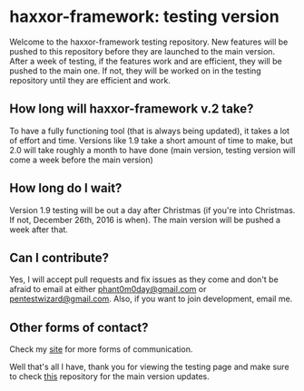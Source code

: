 # haxxor-framework: testing version
Welcome to the haxxor-framework testing repository. New features will be pushed to this repository before they are launched to the main version. After a week of testing, if the features work and are efficient, they will be pushed to the main one. If not, they will be worked on in the testing repository until they are efficient and work.

## How long will haxxor-framework v.2 take?
To have a fully functioning tool (that is always being updated), it takes a lot of effort and time. Versions like 1.9 take a short amount of time to make, but 2.0 will take roughly a month to have done (main version, testing version will come a week before the main version)

## How long do I wait?
Version 1.9 testing will be out a day after Christmas (if you're into Christmas. If not, December 26th, 2016 is when). The main version will be pushed a week after that.

## Can I contribute?
Yes, I will accept pull requests and fix issues as they come and don't be afraid to email at either phant0m0day@gmail.com or pentestwizard@gmail.com. Also, if you want to join development, email me.

## Other forms of contact?
Check my [site](https://r3c0nx00.github.io/contact.html) for more forms of communication.

Well that's all I have, thank you for viewing the testing page and make sure to check [this](https://www.github.com/R3C0Nx00/haxxor-framework) repository for the main version updates.

